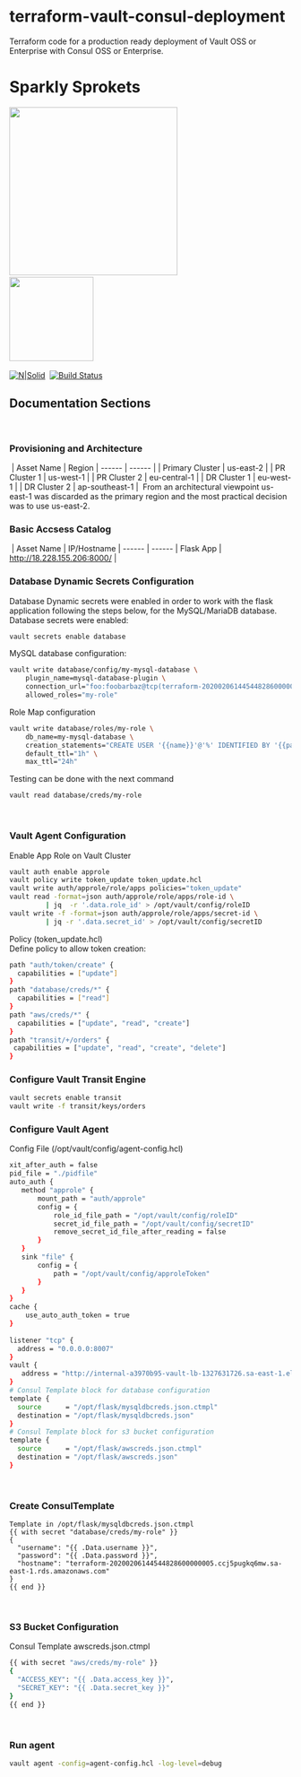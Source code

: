 # terraform-vault-consul-deployment
Terraform code for a production ready deployment of Vault OSS or Enterprise with Consul OSS or Enterprise.

# Sparkly Sprokets
​
<img src="https://www.digitalonus.com/wp-content/uploads/2019/06/digital_on_us_logo.png" width="300"><br>
<img src="https://cdn.worldvectorlogo.com/logos/hashicorp.svg" width="150">
<br><br>
[![N|Solid](https://cldup.com/dTxpPi9lDf.thumb.png)](https://nodesource.com/products/nsolid)
​
[![Build Status](https://travis-ci.org/joemccann/dillinger.svg?branch=master)](https://travis-ci.org/joemccann/dillinger)
​
## Documentation Sections
​
### Provisioning and Architecture
​
| Asset Name | Region 
| ------ | ------ |
| Primary Cluster | us-east-2 | 
| PR Cluster 1 | us-west-1 | 
| PR Cluster 2 | eu-central-1 | 
| DR Cluster 1 | eu-west-1 |
| DR Cluster 2 | ap-southeast-1 |
​
From an architectural viewpoint us-east-1 was discarded as the primary region and the most practical decision was to use us-east-2.
​
### Basic Accsess Catalog
​
| Asset Name | IP/Hostname
| ------ | ------ 
| Flask App | http://18.228.155.206:8000/ |
​
### Database Dynamic Secrets Configuration
Database Dynamic secrets were enabled in order to work with the flask application following the steps below, for the MySQL/MariaDB database.
​
Database secrets were enabled:
```sh
vault secrets enable database
```
MySQL database configuration:
```sh
vault write database/config/my-mysql-database \
    plugin_name=mysql-database-plugin \
    connection_url="foo:foobarbaz@tcp(terraform-20200206144544828600000005.ccj5pugkq6mw.sa-east-1.rds.amazonaws.com:3306)/" \
    allowed_roles="my-role"
```
Role Map configuration
```sh
vault write database/roles/my-role \
    db_name=my-mysql-database \
    creation_statements="CREATE USER '{{name}}'@'%' IDENTIFIED BY '{{password}}';GRANT SELECT ON *.* TO '{{name}}'@'%';" \
    default_ttl="1h" \
    max_ttl="24h"
```
Testing can be done with the next command
```sh
vault read database/creds/my-role
```
​
### Vault Agent Configuration
Enable App Role on Vault Cluster
```sh
vault auth enable approle
vault policy write token_update token_update.hcl
vault write auth/approle/role/apps policies="token_update"
vault read -format=json auth/approle/role/apps/role-id \
         | jq  -r '.data.role_id' > /opt/vault/config/roleID
vault write -f -format=json auth/approle/role/apps/secret-id \
         | jq -r '.data.secret_id' > /opt/vault/config/secretID
```
Policy (token_update.hcl)  
Define policy to allow token creation:
```sh
path "auth/token/create" {
  capabilities = ["update"]
}
path "database/creds/*" {
  capabilities = ["read"]
}
path "aws/creds/*" {
  capabilities = ["update", "read", "create"]
}
path "transit/+/orders" {
 capabilities = ["update", "read", "create", "delete"]
}
```
### Configure Vault Transit Engine
```sh
vault secrets enable transit
vault write -f transit/keys/orders
```
### Configure Vault Agent
Config File (/opt/vault/config/agent-config.hcl)
```sh
xit_after_auth = false
pid_file = "./pidfile"
auto_auth {
   method "approle" {
       mount_path = "auth/approle"
       config = {
           role_id_file_path = "/opt/vault/config/roleID"
           secret_id_file_path = "/opt/vault/config/secretID"
           remove_secret_id_file_after_reading = false
       }
   }
   sink "file" {
       config = {
           path = "/opt/vault/config/approleToken"
       }
   }
}
cache {
    use_auto_auth_token = true
}
​
listener "tcp" {
  address = "0.0.0.0:8007"
}
vault {
   address = "http://internal-a3970b95-vault-lb-1327631726.sa-east-1.elb.amazonaws.com:8200"
}
# Consul Template block for database configuration
template {
  source      = "/opt/flask/mysqldbcreds.json.ctmpl"
  destination = "/opt/flask/mysqldbcreds.json"
}
# Consul Template block for s3 bucket configuration
template {
  source      = "/opt/flask/awscreds.json.ctmpl"
  destination = "/opt/flask/awscreds.json"
}
```
​
### Create ConsulTemplate
````
Template in /opt/flask/mysqldbcreds.json.ctmpl
{{ with secret "database/creds/my-role" }}
{
  "username": "{{ .Data.username }}",
  "password": "{{ .Data.password }}",
  "hostname": "terraform-20200206144544828600000005.ccj5pugkq6mw.sa-east-1.rds.amazonaws.com"
}
{{ end }}
````
​
### S3 Bucket Configuration
Consul Template awscreds.json.ctmpl
```sh
{{ with secret "aws/creds/my-role" }}
{
  "ACCESS_KEY": "{{ .Data.access_key }}",
  "SECRET_KEY": "{{ .Data.secret_key }}"
}
{{ end }}
```
​
### Run agent
```sh
vault agent -config=agent-config.hcl -log-level=debug
```

